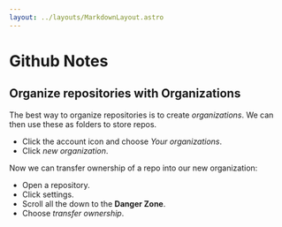 ```yaml
---
layout: ../layouts/MarkdownLayout.astro
---
```


# Github Notes 

## Organize repositories with Organizations 

The best way to organize repositories is to create *organizations*. We can then use these as folders to store repos. 

- Click the account icon and choose *Your organizations*. 
- Click *new organization*. 

Now we can transfer ownership of a repo into our new organization: 

- Open a repository. 
- Click settings. 
- Scroll all the down to the **Danger Zone**. 
- Choose *transfer ownership*. 